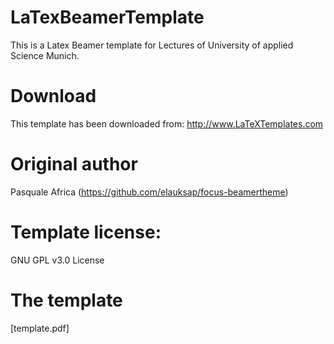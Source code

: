 # LaTexBeamerTemplate
This is a Latex Beamer template for Lectures of University of applied Science Munich.

# Download
This template has been downloaded from:
http://www.LaTeXTemplates.com

# Original author
Pasquale Africa (https://github.com/elauksap/focus-beamertheme)

# Template license:
GNU GPL v3.0 License

# The template

[template.pdf]

